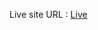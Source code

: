 Live site URL : [Live](https://kabir-afk.github.io/frontend-mentor-challenges/notifications-page-main/)
